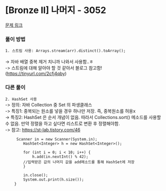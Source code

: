 # [Bronze II] 나머지 - 3052 

[문제 링크](https://www.acmicpc.net/problem/3052) 

### 풀이 방법
<code>1. 스트림 사용: Arrays.stream(arr).distinct().toArray(); </code><br>
  -> 자바 배열 중복 제거 치니까 나와서 사용함..ㅎ<br>
  -> 스트림에 대해 알아야 할 것 같아서 블로그 참고함! (https://tinyurl.com/2cfj4qby)

### 다른 풀이 
<code>2. HashSet 사용</code><br>
   -> 정의: 자바 Collection 중 Set 의 파생클래스<br>
   -> 특징1: 중복되는 원소를 넣을 경우 하나만 저장. 즉, 중복원소를 허용x<br>
   -> 특징2: HashSet 은 순서 개념이 없음. 따라서 Collections.sort() 메소드를 사용할 수 없음. 만약 정렬을 하고 싶다면 리스트로 변환 후 정렬해야함.<br>
   -> 참고: https://st-lab.tistory.com/46<br>

         Scanner in = new Scanner(System.in);
      		HashSet<Integer> h = new HashSet<Integer>();
       
      		for (int i = 0; i < 10; i++) {
      			h.add(in.nextInt() % 42);
      		//입력받은 값의 나머지 값을 add메소드를 통해 HashSet에 저장
      		}
              
      		in.close();
      		System.out.print(h.size());
      	}
